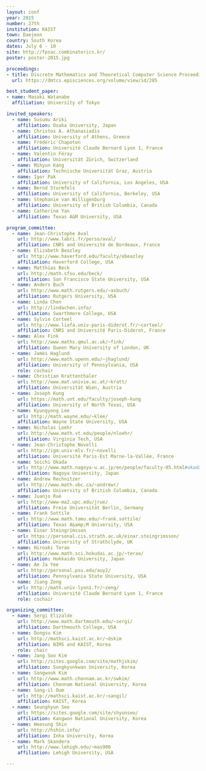 ```yaml
---
layout: conf
year: 2015
number: 27th
institution: KAIST
town: Daejeon
country: South Korea
dates: July 6 - 10
site: http://fpsac.combinatorics.kr/
poster: poster-2015.jpg

proceedings:
- title: Discrete Mathematics and Theoretical Computer Science Proceedings
  url: https://dmtcs.episciences.org/volume/view/id/285

best_student_paper:
- name: Masaki Watanabe
  affiliation: University of Tokyo

invited_speakers:
  - name: Susumu Ariki
    affiliation: Osaka University, Japan
  - name: Christos A. Athanasiadis
    affiliation: University of Athens, Greece
  - name: Frédéric Chapoton
    affiliation: Université Claude Bernard Lyon 1, France
  - name: Valentin Féray
    affiliation: Universität Zürich, Switzerland
  - name: Mihyun Kang
    affiliation: Technische Universität Graz, Austria
  - name: Igor Pak
    affiliation: University of California, Los Angeles, USA
  - name: Bernd Sturmfels
    affiliation: University of California, Berkeley, USA
  - name: Stephanie van Willigenburg
    affiliation: University of British Columbia, Canada
  - name: Catherine Yan
    affiliation: Texas A&M University, USA

program_committee:
  - name: Jean-Christophe Aval
    url: http://www.labri.fr/perso/aval/
    affiliation: CNRS and Université de Bordeaux, France
  - name: Elizabeth Beazley
    url: http://www.haverford.edu/faculty/ebeazley
    affiliation: Haverford College, USA
  - name: Matthias Beck
    url: http://math.sfsu.edu/beck/
    affiliation: San Francisco State University, USA
  - name: Anders Buch
    url: http://www.math.rutgers.edu/~asbuch/
    affiliation: Rutgers University, USA
  - name: Linda Chen
    url: http://lindachen.info/
    affiliation: Swarthmore College, USA
  - name: Sylvie Corteel
    url: http://www.liafa.univ-paris-diderot.fr/~corteel/
    affiliation: CNRS and Université Paris-Diderot, France
  - name: Alex Fink
    url: http://www.maths.qmul.ac.uk/~fink/
    affiliation: Queen Mary University of London, UK
  - name: James Haglund
    url: http://www.math.upenn.edu/~jhaglund/
    affiliation: University of Pennsylvania, USA
    role: cochair
  - name: Christian Krattenthaler
    url: http://www.mat.univie.ac.at/~kratt/
    affiliation: Universität Wien, Austria
  - name: Joseph Kung
    url: https://math.unt.edu/faculty/joseph-kung
    affiliation: University of North Texas, USA
  - name: Kyungyong Lee
    url: http://math.wayne.edu/~klee/
    affiliation: Wayne State University, USA
  - name: Nicholas Loehr
    url: http://www.math.vt.edu/people/nloehr/
    affiliation: Virginia Tech, USA
  - name: Jean-Christophe Novelli
    url: http://igm.univ-mlv.fr/~novelli
    affiliation: Université Paris-Est Marne-la-Vallée, France
  - name: Soichi Okada
    url: http://www.math.nagoya-u.ac.jp/en/people/faculty-05.html#okada
    affiliation: Nagoya University, Japan
  - name: Andrew Rechnitzer
    url: http://www.math.ubc.ca/~andrewr/
    affiliation: University of British Columbia, Canada
  - name: Juanjo Rué
    url: http://www-ma2.upc.edu/jrue/
    affiliation: Freie Universität Berlin, Germany
  - name: Frank Sottile
    url: http://www.math.tamu.edu/~frank.sottile/
    affiliation: Texas A&amp;M University, USA
  - name: Einar Steingrímsson
    url: https://personal.cis.strath.ac.uk/einar.steingrimsson/
    affiliation: University of Strathclyde, UK
  - name: Hiroaki Terao
    url: http://www.math.sci.hokudai.ac.jp/~terao/
    affiliation: Hokkaido University, Japan
  - name: Ae Ja Yee
    url: http://personal.psu.edu/auy2/
    affiliation: Pennsylvania State University, USA
  - name: Jiang Zeng
    url: http://math.univ-lyon1.fr/~zeng/
    affiliation: Université Claude Bernard Lyon 1, France
    role: cochair

organizing_committee:
  - name: Sergi Elizalde
    url: http://www.math.dartmouth.edu/~sergi/
    affiliation: Darthmouth College, USA
  - name: Dongsu Kim
    url: http://mathsci.kaist.ac.kr/~dskim
    affiliation: NIMS and KAIST, Korea
    role: chair
  - name: Jang Soo Kim
    url: http://sites.google.com/site/mathjskim/
    affiliation: Sungkyunkwan University, Korea
  - name: Sangwook Kim
    url: http://www.math.chonnam.ac.kr/swkim/
    affiliation: Chonnam National University, Korea
  - name: Sang-il Oum
    url: http://mathsci.kaist.ac.kr/~sangil/
    affiliation: KAIST, Korea
  - name: Seunghyun Seo
    url: https://sites.google.com/site/shyunseo/
    affiliation: Kangwon National University, Korea
  - name: Heesung Shin
    url: http://hshin.info/
    affiliation: Inha University, Korea
  - name: Mark Skandera
    url: http://www.lehigh.edu/~mas906
    affiliation: Lehigh University, USA

---
```

